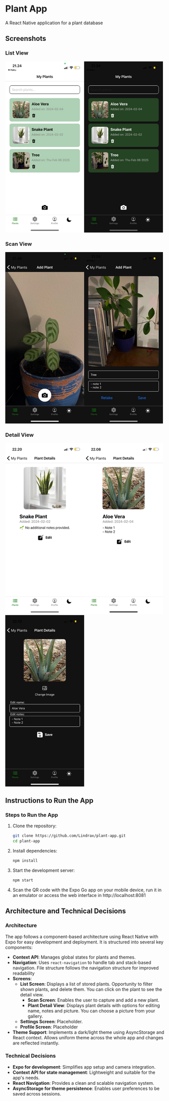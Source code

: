 # Plant App
A React Native application for a plant database

## Screenshots

### List View

<img src="./documents/image.png" alt="List View" width="250"><img src="./documents/image-1.png" alt="List View Darkmode" width="250">

### Scan View

<img src="./documents/image-2.png" alt="Scan View" width="250"><img src="./documents/image-3.png" alt="Scan View Darkmode" width="250">

### Detail View

<img src="./documents/image-4.png" alt="Detail View (no notes)" width="250"><img src="./documents/image-6.png" alt="Detail View with notes" width="250"><img src="./documents/image-5.png" alt="Edit View" width="250">


## Instructions to Run the App

### Steps to Run the App

1. Clone the repository:
   ```sh
   git clone https://github.com/Lindrax/plant-app.git
   cd plant-app
   ```
2. Install dependencies:
   ```sh
   npm install
   ```
3. Start the development server:
   ```sh
   npm start
   ```
4. Scan the QR code with the Expo Go app on your mobile device, run it in an emulator or access the web interface in http://localhost:8081

## Architecture and Technical Decisions

### Architecture

The app follows a component-based architecture using React Native with Expo for easy development and deployment. It is structured into several key components:

- **Context API**: Manages global states for plants and themes.
- **Navigation**: Uses `react-navigation` to handle tab and stack-based navigation. File structure follows the navigation structure for improved readability
- **Screens**:
  - **List Screen**: Displays a list of stored plants. Opportunity to filter shown plants, and delete them. You can click on the plant to see the detail view.
    - **Scan Screen**: Enables the user to capture and add a new plant.
    - **Plant Detail View**: Displays plant details with options for editing name, notes and picture. You can choose a picture from your gallery.
  - **Settings Screen**: Placeholder.
  - **Profile Screen**: Placeholder
- **Theme Support**: Implements a dark/light theme using AsyncStorage and React context. Allows uniform theme across the whole app and changes are reflected instantly.

### Technical Decisions

- **Expo for development**: Simplifies app setup and camera integration.
- **Context API for state management**: Lightweight and suitable for the app's needs.
- **React Navigation**: Provides a clean and scalable navigation system.
- **AsyncStorage for theme persistence**: Enables user preferences to be saved across sessions.


